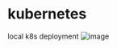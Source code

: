 # kubernetes
local k8s deployment
![image](https://user-images.githubusercontent.com/33317612/217140614-7eb21a1d-e695-488a-bd57-3bae0358a419.png)
